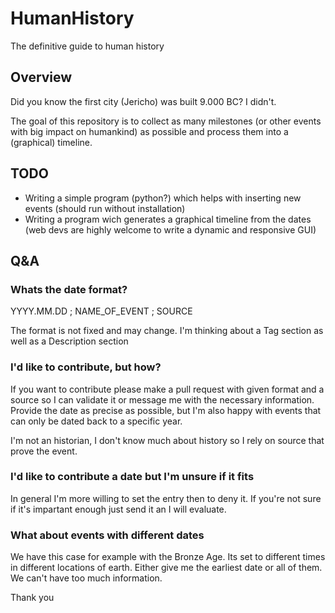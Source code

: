 # HumanHistory
The definitive guide to human history

## Overview
Did you know the first city (Jericho) was built 9.000 BC? I didn't.

The goal of this repository is to collect as many milestones (or other events with big impact on humankind) as possible and process them into a  (graphical) timeline.

## TODO
- Writing a simple program (python?) which helps with inserting new events (should run without installation)
- Writing a program wich generates a graphical timeline from the dates (web devs are highly welcome to write a dynamic and responsive GUI)

## Q&A

### Whats the date format?
YYYY.MM.DD ; NAME_OF_EVENT ; SOURCE

The format is not fixed and may change. I'm thinking about a Tag section as well as a Description section

### I'd like to contribute, but how?
If you want to contribute please make a pull request with given format and a source so I can validate it or message me with the necessary information. Provide the date as precise as possible, but I'm also happy with events that can only be dated back to a specific year.

I'm not an historian, I don't know much about history so I rely on source that prove the event.

### I'd like to contribute a date but I'm unsure if it fits
In general I'm more willing to set the entry then to deny it. If you're not sure if it's impartant enough just send it an I will evaluate.


### What about events with different dates
We have this case for example with the Bronze Age. Its set to different times in different locations of earth. Either give me the earliest date or all of them. We can't have too much information.

Thank you
